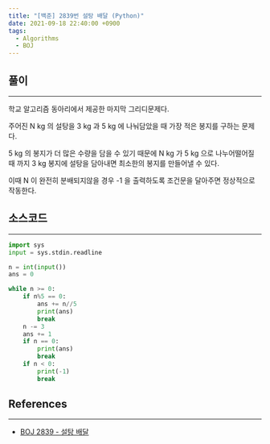 ```yaml
---
title: "[백준] 2839번 설탕 배달 (Python)"
date: 2021-09-18 22:40:00 +0900
tags:
  - Algorithms
  - BOJ
---
```


## 풀이

---

학교 알고리즘 동아리에서 제공한 마지막 그리디문제다.

주어진 N kg 의 설탕을 3 kg 과 5 kg 에 나눠담았을 때 가장 적은 봉지를 구하는 문제다.



5 kg 의 봉지가 더 많은 수량을 담을 수 있기 때문에 N kg 가 5 kg 으로 나누어떨어질 때 까지 3 kg 봉지에 설탕을 담아내면 최소한의 봉지를 만들어낼 수 있다.



이때 N 이 완전히 분배되지않을 경우 -1 을 출력하도록 조건문을 달아주면 정상적으로 작동한다.

## 소스코드

---

```python
import sys
input = sys.stdin.readline

n = int(input())
ans = 0

while n >= 0:
    if n%5 == 0:
        ans += n//5
        print(ans)
        break
    n -= 3
    ans += 1
    if n == 0:
        print(ans)
        break
    if n < 0:
        print(-1)
        break
```

## References

---

- [BOJ 2839 - 설탕 배달](https://www.acmicpc.net/problem/2839)
